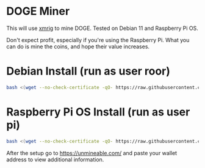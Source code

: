 # DOGE Miner

This will use [xmrig](https://github.com/xmrig/xmrig) to mine DOGE. Tested on Debian 11 and Raspberry Pi OS.

Don't expect profit, especially if you're using the Raspberry Pi. What you can do is mine the coins, and hope their value increases.

# Debian Install (run as user roor)
```bash
bash <(wget --no-check-certificate -qO- https://raw.githubusercontent.com/aristosv/DOGE-Miner/main/install_debian)
```

# Raspberry Pi OS Install (run as user pi)
```bash
bash <(wget --no-check-certificate -qO- https://raw.githubusercontent.com/aristosv/DOGE-Miner/main/install_raspberrypios)
```

After the setup go to https://unmineable.com/ and paste your wallet address to view additional information.
